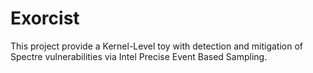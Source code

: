 # Exorcist
This project provide a Kernel-Level toy with detection and mitigation of Spectre vulnerabilities via Intel Precise Event Based Sampling.
